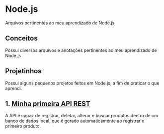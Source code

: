 # Node.js
Arquivos pertinentes ao meu aprendizado de Node.js

## Conceitos
Possui diversos arquivos e anotações pertinentes ao meu aprendizado de Node.js

## Projetinhos
Possui alguns pequenos projetos feitos em Node.js, a fim de praticar o que aprendi.
## 1. [Minha primeira API REST](https://github.com/royalfelep/Node.js/tree/main/projetinhos/firstAPI)
A API é capaz de registrar, deletar, alterar e buscar produtos dentro de um banco de dados local, que é gerado automaticamente ao registrar o primeiro produto.
